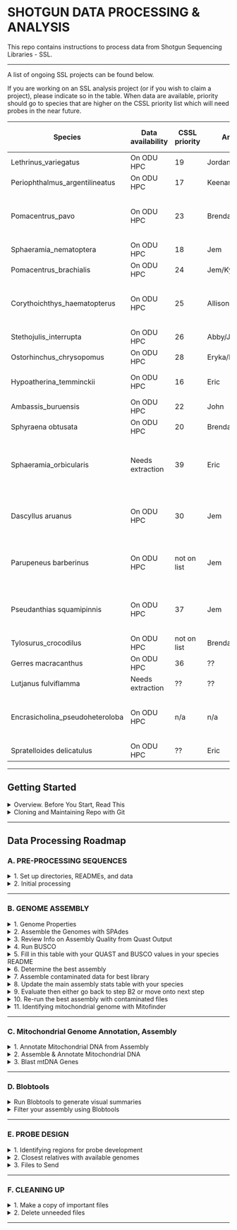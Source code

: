 # SHOTGUN DATA PROCESSING & ANALYSIS

This repo contains instructions to process data from Shotgun Sequencing Libraries - SSL. 

---

A list of ongoing SSL projects can be found below. 

If you are working on an SSL analysis project (or if you wish to claim a project), please indicate so in the table. When data are available, priority should go to species that are higher on the CSSL priority list which will need probes in the near future.

|Species | Data availability | CSSL priority | Analysis lead | Analysis status / notes |
| --- | --- | --- | --- | --- |
|Lethrinus_variegatus | On ODU HPC | 19 | Jordan/Chris/Brendan | probe dev complete |
|Periophthalmus_argentilineatus | On ODU HPC | 17 | Keenan/Chris/Brendan | probe dev complete |
|Pomacentrus_pavo | On ODU HPC | 23 | Brendan | Assembly complete, John assigned to probe dev |
|Sphaeramia_nematoptera | On ODU HPC | 18 | Jem | Probe dev't complete |
|Pomacentrus_brachialis | On ODU HPC | 24 | Jem/Kyra | Probe dev't complete |
|Corythoichthys_haematopterus | On ODU HPC | 25 | Allison/John | Probe dev't complete - also have a Genbank genome |
|Stethojulis_interrupta | On ODU HPC | 26 |Abby/John | Probe dev't complete  |
|Ostorhinchus_chrysopomus | On ODU HPC | 28 | Eryka/Eric | Probe dev't complete  |
|Hypoatherina_temminckii | On ODU HPC | 16 | Eric | Probe development complete |
|Ambassis_buruensis | On ODU HPC | 22 | John | Probe dev't complete |
|Sphyraena obtusata | On ODU HPC | 20 | Brendan| Probe dev't complete |
|Sphaeramia_orbicularis | Needs extraction | 39 | Eric | Probe development planned using published reference |
|Dascyllus aruanus | On ODU HPC | 30 | Jem | Genome Assembly - Assembling contam best lib|
|Parupeneus barberinus | On ODU HPC | not on list | Jem | Genome Assembly - Assembling contam best lib|
|Pseudanthias squamipinnis | On ODU HPC | 37 | Jem | Genome Assembly - Assembling contam best lib|
|Tylosurus_crocodilus | On ODU HPC | not on list | Brendan | Data on HPC |
|Gerres macracanthus | On ODU HPC | 36 | ?? | Data on HPC |
|Lutjanus fulviflamma | Needs extraction | ?? | ?? | For UP Mindanao |
|Encrasicholina_pseudoheteroloba | On ODU HPC | n/a | n/a | Sequencing data weird - dropping from priority list  |
|Spratelloides delicatulus | On ODU HPC | ?? | Eric | Originally a RAD species | 

---

## Getting Started

<details><summary>Overview. Before You Start, Read This</summary>
<p>

## Overview. Before You Start, Read This
The purpose of this repo ("the SSL repo") is to document the processing and analysis of all `Shotgun Sequencing Libraries - SSL data`.  All work is performed for the [Philippines PIRE Project - PPP](https://github.com/philippinespire), [NSF Award #1743711](https://www.nsf.gov/awardsearch/showAward?AWD_ID=1743711).
	
The two main objectives of `the SSL repo` is to generate a *de novo* genome assembly using `SPAdes`, and to use this assembly to design regions for probe development which themselves will be used to "capture" targeted regions from all populations. The SSL assembles can then be used as a reference in the [Capture Shotgun Sequencing Libraries- CSSL repo](https://github.com/philippinespire/pire_cssl_data_processing) or the [Low Coverage Whole Genome Sequencing - lcWGS repo](https://github.com/philippinespire/pire_lcwgs_data_processing). If you will be using only lcWGS data for your species, you can skip the probe design, section C, but do not skip the cleanning up, section, D.

SSL, CSSL and lcWGS pipelines use scripts from the [Pre-Processing PIRE Data](https://github.com/philippinespire/pire_fq_gz_processing) repo at the beginning of files processing. 

Each species will get it's own directory within this repo.  Try to avoid putting dirs inside dirs inside dirs. 

The Sgr dir will serve as the example to follow in terms of both directory structure and documentation of progress in `README.md`.

If this is your first time working on wahab/turing or want to check out some tips see the [Working on ODU's HPC repo](https://github.com/philippinespire/denovo_genome_assembly/tree/main/working_in_Turing-Wahab)

Contact Dr. Eric Garcia for questions or if you are having issues running scripts (e1garcia@odu.edu)

---

</p>
</details>


<details><summary>Cloning and Maintaining Repo with Git</summary>
<p>

	
## Use Git/GitHub to Track Progress and Clone the SSL repo

To process a species, begin by cloning this repo to your working dir. I recommend setting up a `shotgun_PIRE` sub-dir in your home dir if you have not done something similar already

Example: `/home/youruserID/shotgun_PIRE/`

Clone this repo
```
cd ~ 	# this will take you to your home dir
cd shotgun_PIRE
git clone https://github.com/philippinespire/pire_ssl_data_processing.git
```

The data will be processed and analyzed in the repo.  There is a `.gitignore` file that lists files and directories to be ignored by git.  It includes large files that git cannot handle (fq.gz, bam, etc) and other repos that might be downloaded into this repo. 
For example, the BUSCO outdir contains several large files that will cause problems for git so `busco_*/` occurs in  `.gitignore` so that it is not uploaded to github in this repo.

Because large data files will not be saved to github, they will reside in an individual's copy of the repo or somewhere on the HPC. You should provide paths (absolute/full paths are probably best) or info that make it clear where the files reside. Most of these large intermediate files should be deleted once it is confirmed that they worked. For example, we don't ultimately need the intermediate files produced by fastp, clumpify, fastq_screen. This can also be accomplished in the cleaning step at the end of this repo.

---

## Maintaining Git Repo

You must pull down the latest version of the repo every time you sit down to work and push the changes you made every time you walk away from the terminal.  The following order of operations when you sync the repo will minimize problems.

From your species directory, execute these commands manually or run the `runGit.sh` script (see bellow) 
```
git pull
git add --all
git commit -m "$1"
git push -u origin main
```

This code has been compiled into the script `runGIT.bash` thus you can just run this script BEFORE and AFTER you do anything in your species repo.
You will need to provide the message of your commit in the command line. Example:
```sh
bash ../runGIT.bash "initiated Sgr repo"
```
You will need to enter your git credentials multiple times each time you run this script

If you should be met with a conflict screen, you are in the `vim` editor.  You can look up instructions on how to interface with it. I typically do the following:

* press the "control key" together with "c"
* then type the following
  `:quit!`
 
If you had to delete files for whatever reason, 
these deletions occurred in your local directory but these files will remain in the git memory if they had already entered the system.

If you are in this situation, run these git commands manually, AFTER running the runGIT.bash as describe above.

`add -u` will stage your deleted files, then you can commit and push

Run this from the directory where you deleted files:
```sh
git add -u .
git commit -m "update deletions"
git push -u origin main
```

</p>
</details>

___

## Data Processing Roadmap

### A. PRE-PROCESSING SEQUENCES

<details><summary>1. Set up directories, READMEs, and data</summary>
<p>

**Directories**

Create your `species dir` and subdirs `logs` and `fq_raw` if they don't already exit

```sh
cd /home/e1garcia/shotgun_PIRE/pire_ssl_data_processing
mkdir <your_species> 
mkdir <your_species>/logs
mkdir <your_species>/fq_raw
```

*Note: Most species will have "fq_raw" instead of "fq_raw" as this was the origial way we were naming the initial raw directory. Since then, we changed into fq_raw to be consistent with the other repos of the PPP-Pipeline.*
	
**Species README**

Create a README for your species, place it inside your main species directory (/home/e1garcia/shotgun_PIRE/pire_ssl_data_processing/<your_species>/), and document **ALL work done** in it (starting with setting up your directories, above). 

You can use the:

* [species_README_example.md](https://github.com/philippinespire/pire_ssl_data_processing/blob/main/species_README_example.md) as a template and just change/fill in info for your species. This follows the current SSL setup.

If you'd like to use the `species_README_example.md`
```
cp /home/e1garcia/shotgun_PIRE/pire_ssl_data_processing/species_README_example.md /home/e1garcia/shotgun_PIRE/pire_ssl_data_processing/<your_species>/
cd /home/e1garcia/shotgun_PIRE/pire_ssl_data_processing/<your_species>/
rm species_README_example.md README.md
```

* or you can copy a README from another species that has already been processed and replace the information pertaining to your species. 

**Data**

Data files are sent first to TAMUCC. There are two ways to get these data into ODU. 
	
1. Copy or transfer data to ODU by scp or other protocol *(can take several hours)*

```sh
scp <source of files> <your_species>/fq_raw  # scp | cp | mv
```	
	
This was the original way we were using to transfer data from the beginning of the project till 2023, when we switched to downloading data with wget instead. So, if you are looking for data originated before 2023, these are likely already transferred to the species directory within SSL or in the RC (the deep freezer). Check if you already have directories for your species in the SSL and if this has the sub-directory `fq_raw` with your raw data in it. Alternatively, your data might had been transferred to RC. Check if there is any data for your species there.

```sh
cd /RC/group/rc_carpenterlab_ngs/shotgun_PIRE/pire_ssl_data_processing/
ls
```
*Note: The RC might only be available in the login node. So, if you already did `salloc` into a computing node and can't access the RC, type `exit` to go back to the login node and try again.*

2. Download data from TAMUCC Grid to ODU with `gridDownloader.sh`

After 2023, TAMUCC started placing data files in the "Grid" so they could be downloaded in parallel (making the transfer of data MUCH FASTER). So, if your data is recently new and it is not at ODU yet, it is probably ready for you at the Grid. 

Instructions on using `gridDownloader.sh` can be found at the [pire_fq_gz_processing](https://github.com/philippinespire/pire_fq_gz_processing) repo under "1. Download your data from the TAMUCC grid"

**Check your Data!!!**
	
Check your raw files: given that we use paired-end sequencing, you should have one pair of files (1 forward and 1 reverse) per library. This  means that you should have the same number of forward (1.fq.gz or f.fq.gz) and reverse sequence files (2.fq.gz or r.fq.gz).
If you don't have equal numbers for forward and reverse files, check with whoever provided the data to make sure there was no issues while transferring.

You will likely get 2 or 3 libraries (4 or 6 files total). Sgr example:
```sh
ls -l /home/e1garcia/shotgun_PIRE/pire_ssl_data_processing/spratelloides_gracilis/fq_raw

-rwxrwx--- 1 e1garcia carpenter         248 Jul 27 12:37 README
-rwxrwx--- 1 e1garcia carpenter 15652747635 Jul 22 17:19 SgC0072B_CKDL210013395-1a-5UDI294-AK7096_HF33GDSX2_L4_1.fq.gz
-rwxrwx--- 1 e1garcia carpenter 16902243089 Jul 22 17:27 SgC0072B_CKDL210013395-1a-5UDI294-AK7096_HF33GDSX2_L4_2.fq.gz
-rwxrwx--- 1 e1garcia carpenter 13765701672 Jul 22 17:32 SgC0072C_CKDL210013395-1a-AK9146-7UDI286_HF33GDSX2_L4_1.fq.gz
-rwxrwx--- 1 e1garcia carpenter 14786676970 Jul 22 17:39 SgC0072C_CKDL210013395-1a-AK9146-7UDI286_HF33GDSX2_L4_2.fq.gz
-rwxrwx--- 1 e1garcia carpenter 16465437932 Jul 22 17:46 SgC0072D_CKDL210013395-1a-AK5577-AK7533_HF33GDSX2_L4_1.fq.gz
-rwxrwx--- 1 e1garcia carpenter 17698149145 Jul 22 17:54 SgC0072D_CKDL210013395-1a-AK5577-AK7533_HF33GDSX2_L4_2.fq.gz
```

**Make a copy of your raw data in the RC**
	
Now that you have your data, make a copy of your raw files in the long-term carpenter RC dir **ONLY** if one doesn't exits already (if you copied your data from the RC, a long-term copy already exists)

*The RC drive might only be available from the login node (you won't find it after getting a working node, i.e. `salloc`). If you already `salloc` and can't find the RC, type `exit` and try again*
```sh
# go to the carpenter RC
cd /RC/group/rc_carpenterlab_ngs/shotgun_PIRE/pire_ssl_data_processing/

# check that your species does not have a directory already:
ls

# if no, make one for your species
mkdir <your_species>
mkdir <your_species>/fq_raw

#now copy your files in parallel
module load parallel
ls /home/e1garcia/shotgun_PIRE/pire_ssl_data_processing/<your_species>/fq_raw/* | parallel --no-notice -kj 8 cp {} . &
```
 
Putting the `&` at the end, sends the job to the background. Use `jobs` to see it
```
# check that your job is working with
jobs

# if you need to cancel (i.e. your ls was wrong). Use fg to go to the foreground
fg

# Now you should blinking indicating that the jobs is happenning. To cancel press together the control key and c 
# you can send the job to the background again with "bg"
#bg
```

**Create a README for your download**
	
Now create a `README` in the `fq_raw` dir with the full path to the original copies of the raw files and necessary decoding info to find out from which individual(s) these sequence files came from.

This information is usually provided by Sharon Magnuson in species [slack](https://app.slack.com/client/TMJJ06SH0/CMPKY5C81/thread/CQ9GAAYGY-1627263374.002300) channel

```sh
# Sgr Example:
cd spratelloides_gracilis/fq_raw
nano README.md
***
RC to e1garcia
scp <source of files> /home/e1garcia/shotgun_PIRE/pire_ssl_data_processing/spratelloides_gracilis/fq

All 3 library sets are from the same individual: Sgr-CMvi_007_Ex1
```

*I like to update my git repo regularly, especially before and after lengthy steps. This keeps a nice record of the commits and prevents loss of data/effor. Feel free to repeat this at any step*

```sh
bash ../../runGIT.bash "README of raw data"
```

***You are ready to start processing files***


</p>
</details>

<details><summary>2. Initial processing</summary>
<p>

Complete the pre-processing of your files following the [pire_fq_gz_processing](https://github.com/philippinespire/pire_fq_gz_processing) repo, then return here
* This includes running FASTQC, FASTP1, CLUMPIFY, FASTP2, FASTQ SCREEN, and file repair scripts from the pre-processing repo

After this step you should `salloc` into a computing node eveytime you will be working in your species.

</p>
</details>

---

### B. GENOME ASSEMBLY
	
<details><summary>1. Genome Properties</summary>
<p>

In this step, we look for genome size in related literature as a reference, but ultimately use Jellyfish and Genomescope to estimate genome size from our SSL data. We will use Jellyfish and GenomeScope results even if there is an available estimate as these 2 provide a more precise estimates than older methods and provide an estimate of heterozygosity.  Jellyfish estimates are also used for consistency across species assembled in the PIRE Project and to get around potential cases where published individuals or even PIRE species may have been morphologically misidentified.

##### 1a. Fetch the genome properties for your species from existing literature
* From the literature or other sources
	* [genomesize.com](https://www.genomesize.com/)
	* search the literature
* After searching, estimate properties with `jellyfish` and `genomescope`

##### 1b. **Execute [runJellyfish.sbatch](https://github.com/philippinespire/pire_ssl_data_processing/blob/main/scripts/runJellyfish.sbatch) using decontaminated, re-paired files**
```sh
#sbatch runJellyfish.sbatch <Species 3-letter ID> <indir>
sbatch /home/e1garcia/shotgun_PIRE/pire_ssl_data_processing/scripts/runJellyfish.sbatch "Sgr" "fq_fp1_clmp_fp2_fqscrn_rprd"
```

Jellyfish will create a histogram file (.hito) with kmer frequencies. 

##### 1c. ** Download this file into your local computer and upload it in [GenomeScope v1.0](http://qb.cshl.edu/genomescope/) and [Genomescope v2.0](http://qb.cshl.edu/genomescope/genomescope2.0/)**
* Add a proper description to both of your runs. Example "Sgr_fq_fp1_clmp_fp2_fqscrn_rprd_jfsh"
* For version 1, Adjust the read length to that of in the Fastp2 trimming, 140 (unless you had to modify this in Fastp2)
* Leave all other parameters with default settings for both versions. 
* Submit (takes only few minutes)

**Ispect the GenomeScope plots**
Most of the time v1-2 perform very similar. However, sometimes the two reports give contrasting values such as very different genome sizes or unrealistic estimates of heterozygosity. For example:
* In Sob, the [Sob_GenScp_v1](http://qb.cshl.edu/genomescope/analysis.php?code=zQRfOkSqbDYAGYJrs7Ee) report estimates a genome of 532 Mbp and 0.965 for H. On the other hand,  [Sob_GenScp_v2](http://qb.cshl.edu/genomescope/genomescope2.0/analysis.php?code=5vZKBtdSgiAyFvzIusxT) reports a genome size of 259 Mbp (which is small for a fish) and it actually fails to estimate heterozygosity. Thus, version 1 was used for Sob. 
* In Hte, the [Hte_GenScp_v1](http://qb.cshl.edu/genomescope/analysis.php?code=tHzBW2RjBK00gQMUSfl4) appears to have no red flags with a genome size of 846 Mbp and 0.49 for H but inspecting the first graph, you can see that the "unique sequence" line behaves differently from the others. In contrast, [Hte_GenScp_v2](http://qb.cshl.edu/genomescope/genomescope2.0/analysis.php?code=8eVzhAQ8zSenObScLMGC) restores a tight relationship between lines with no red flags in estimates either (H=2.1, GenSize= 457 Mbp)

Read Brendan's tips for interpreting the plots [here](https://github.com/philippinespire/denovo_genome_assembly/blob/main/jellyfish/JellyfishGenomescope_procedure.md) (number 2 in that page) and then assess your own plots.

 
##### 1d. **Complete the following table in your Species README. You can copy and paste this table straight into your README (no need to enclose it with quotes, i.e. a code block) and just substitute values.**
```sh
Genome stats for <your_species> from Jellyfish/GenomeScope v1.0 and v2.0, k=21 for both versions

version    |stat    |min    |max
------  |------ |------ |------
1  |Heterozygosity  |1.32565%       |1.34149%
2  |Heterozygosity  |1.32975%       |1.35795%
1  |Genome Haploid Length   |693,553,516 bp |695,211,827 bp
2  |Genome Haploid Length   |851,426,393 bp |853,706,410 bp
1  |Model Fit       |97.6162%       |98.7154%
2  |Model Fit       |65.11692%       |96.0314%
```
Provide a link to both reports in your README. See other species READMEs for examples.

##### 1e. **Inspect your table and reports for red flags and choose a genome scope version.**
* In your table, check the heterozygosity (values around 1% are common) and check for good model fit (>90%) in the max values (sometimes the min value might have a low fit but th$
* In your reports, check for a tight relationship between the "observed", "full model" and "unique sequences" lines in the first graph.

If values in your table are relative similar for v1 and v2 and you found no red flags in reports, then use v2 estimates.

**Please use the "Genome Haploid Length" max value rounded up or down to the nearest million.** In the above example, this number is 853706410 for v2. Thus, 854000000 will be used in following steps

**Note in your README the following:**
1. The source (genomesize.com, Jellyfish adn GenomeScope version, or some publication, etc) and
2. Genome size (if you used Jellyfish, note the GenomeScope version and round up or down the genome size estimate to the nearest million bp. You will use this info later

</p>
</details>

<details><summary>2. Assemble the Genomes with SPAdes</summary>
<p>

Congrats! You are now ready to assemble the genome of your species!

After de novo assembler comparisons, we decided to move forward using SPADES (isolate and covcutoff flags off). 
For the most part, we obtained better assemblies using single libraries (a library consists of one forward *r1.fq.gz and reverse file *r2.fq.gz) but in few instances using all the libraries was better.
In addition, we also noted that assembling contaminated data (i.e. files in the `fq_fp1_clmp_fp2` dir)  produced better results for mtDNA (mt = mitochondrial) and decontaminated (i.e. files in the `fq_fp1_clmp_fp2_fqscrn_repaired` dir) was better for nDNA (n=nuclear). 

Thus, use the decontaminated files to run one assembly for each of your libraries independently and then one combining all. Then, you will assess which of these worked the best (with BUSCO and QUAST) and run one more assembly for the best assembly but wit the contaminated files. 

2a. **You need to be in `turing.hpc.odu.edu` for this step.** SPAdes requires high memory nodes (only avail in Turing)

```bash
#from wahab.hpc.odu.edu
exit
ssh username@turing.hpc.odu.edu
```

2b. **Get the genome size of your species, or Jellyfish estimate, in bp from the previous step**
 

We produced 3 libraries (from the same individual) for the last 5 spp with ssl data resulting in 3 sets of files. Sgr example:
```bash
ls /home/e1garcia/shotgun_PIRE/pire_ssl_data_processing/spratelloides_gracilis/fq

SgC0072B_CKDL210013395-1a-5UDI294-AK7096_HF33GDSX2_L4_1.fq.gz
SgC0072B_CKDL210013395-1a-5UDI294-AK7096_HF33GDSX2_L4_2.fq.gz
SgC0072C_CKDL210013395-1a-AK9146-7UDI286_HF33GDSX2_L4_1.fq.gz
SgC0072C_CKDL210013395-1a-AK9146-7UDI286_HF33GDSX2_L4_2.fq.gz
SgC0072D_CKDL210013395-1a-AK5577-AK7533_HF33GDSX2_L4_1.fq.gz
SgC0072D_CKDL210013395-1a-AK5577-AK7533_HF33GDSX2_L4_2.fq.gz
```
Yet, every now and then one library can fail and you might end up with only 2 sets of files. 
Thus, the following SPAdes script is optimized to run the first 3 libraries independently and 2 or 3 libraries together for your "all" assembly.
. 
Note: If your species has 4 or more libraries, you will need to modify the script to run the 4th,5th,.. library and so on (you'll only need to add the necessary libraries to the SPAdes command)
No changes necessary for running the first, second, third, or all the libraries together (if you have 2 or 3 libraries only).  

**Use the decontaminated files to run one assembly for each of your libraries independently and then one combining all**

**Execute [runSPADEShimem_R1R2_noisolate.sbatch](https://github.com/philippinespire/pire_ssl_data_processing/blob/main/scripts/runSPADEShimem_R1R2_noisolate.sbatch). Example using the 1st library***

```bash
#runSPADEShimem_R1R2_noisolate.sbatch <your user ID> <3-letter species ID> <library: all_2libs | all_3libs | 1 | 2 | 3> <contam | decontam> <genome size in bp> <species dir> <fq data dir>
# do not use trailing / in paths. Example running contaminated data:
sbatch /home/e1garcia/shotgun_PIRE/pire_ssl_data_processing/scripts/runSPADEShimem_R1R2_noisolate.sbatch "e1garcia" "Sgr" "1" "decontam" "854000000" "/home/e1garcia/shotgun_PIRE/pire_ssl_data_processing/spratelloides_gracilis" "fq_fp1_clmp_fp2_fqscrn_rprd"
```

Run 2 more assemblies with the contaminated data for the second and  third library by replacing the "1", with "2" and  "3". 
Then, check the number of libraries you have and run a job combining all libraries together by choosing the appropriate "all_2libs" or "all_3libs" from the library options.

---

#### SPAdes **continue** option

Did your assembly failed after it was running correctly? Sometimes the assembly process will quit after sometime of running most likely due to lack of memory. One of the most useful options of SPAdes is the `continue` flag which basically recognizes where your assembly left off and restarts the process in the same spot again saving you hours or days of work. This will only help you if SPAdes was already running successfully. So if your assembly failed withing minutes, there is probably a problem with the run and `continue` will just fail too. Check the out files first. If it failed after several hours or days, continue might be your best friend here. 

I have already built in the continue option within the [runSPADEShimem_R1R2_noisolate.sbatch](https://github.com/philippinespire/pire_ssl_data_processing/blob/main/scripts/runSPADEShimem_R1R2_noisolate.sbatch) script. To run, first move inside the directory of the assembly that failed and then execute the same command but changing the specified library for "continue".

In the above example, I would have changed the "1" for "continue":
```
cd SPAdes_assembly_that_failed

#Execute
sbatch /home/e1garcia/shotgun_PIRE/pire_ssl_data_processing/scripts/runSPADEShimem_R1R2_noisolate.sbatch "e1garcia" "Sgr" "continue" "decontam" "854000000" "/home/e1garcia/shotgun_PIRE/pire_ssl_data_processing/spratelloides_gracilis" "fq_fp1_clmp_fp2_fqscrn_rprd"
```

Check that `continue` is working by watching that your jobs is running and checking that SPAdes is writing more output into your out file.

---

</p>
</details>

<details><summary>3. Review Info on Assembly Quality from Quast Output</summary>
<p>

`QUAST` was automatically ran by the SPAdes script. Look for the `quast_results` dir and for each of your assemblies note the: 
1. Number of contigs in assembly (this is the last contig column in quast report with the name "# contigs")
2. the size of the largest contig
3. total length of assembly
4. N50
5. L50 

*Tip: you can align the columns of any .tsv for easy viewing with the command `column` in bash. Example:
```sh
bash
cat quast-reports/quast-report_scaffolds_Sgr_spades_contam_R1R2_21-99_isolate-off.tsv | column -ts $'\t' | less -S
```

Enter your stats in the table below

</p>
</details>

<details><summary>4. Run BUSCO</summary>
<p>

Those are basic assembly statistics but we still need to run BUSCO to know how many expected (i.e. highly conserved) genes were recovered by the assembly. 

**Execute [runBUCSO.sh](https://github.com/philippinespire/pire_ssl_data_processing/blob/main/scripts/runBUSCO.sh) on the `contigs` and `scaffolds` files for each assembly**

```bash
#runBUSCO.sh <species dir> <SPAdes dir> <contigs | scaffolds>
# do not use trailing / in paths. Example using contigs:
sbatch /home/e1garcia/shotgun_PIRE/pire_ssl_data_processing/scripts/runBUSCO.sh "/home/e1garcia/shotgun_PIRE/pire_ssl_data_processing/spratelloides_gracilis" "SPAdes_decontam_R1R2_noIsolate" "contigs"
```

Repeat the command using scaffolds.

`runBUSCO.sh` will generate a new dir per run. Look for the `short_summary.txt` file and note the percentage of `Complete and single-copy BUSCOs (S)` genes

</p>
</details>

<details><summary>5. Fill in this table with your QUAST and BUSCO values in your species README</summary>
<p>

Few notes:

* Library name can be obtained from file names
* covcutoff is "off" as a default in this pipeline. This is "on" only if you ran an extra assembly with ""contam_covAUTO" trying to improve busco values
* No. of contigs is the last contig column in quast report with the name "# contigs"
* % Genome size completeness = "Total length"/genome size(or rounded genome max value) *100
* **For QUAST, only report the row for the actual assembly (i.e. report "scaffolds" not "scaffolds_broken"**
* **For BUSCO, only report the "Complete and single-copy BUSCOs (S)"

```sh
Species    |Library    |DataType    |SCAFIG    |covcutoff    |genome scope v.    |contigs >50,000bp    |Largest contig    |Total length    |% Genome size completeness    |N50    |L50    |Ns per 100 kbp    |BUSCO single copy
------  |------  |------ |------ |------ |------  |------ |------ |------ |------ |------  |------ |------ |------ 
Sgr  |allLibs  |contam       |contigs       |off       |1       |2253577  |309779       |489995603       |70.5%       |5515       |28571       |0       |29.9%
Sgr  |allLibs  |contam       |scaffolds       |off       |1       |2237565  |309779       |517068774       |74.5%       |5806       |28041       |147.59       |29.9%
Sgr  |SgC0072B  |contam       |contgs       |off       |2       |82681  |68606       |441333876       |51.7%       |5405       |26613       |0   |29.2%
Sgr  |SgC0072B  |contam       |scaffolds       |off       |2       |84110  |68606       |460942092       |54%       |5587       |26490       |147.59   |31.3%
Sgr  |SgC0072C  |contam       |contgs       |off       |2       |85876  |105644       |531350946       |62.2%       |6617       |24450       |0   |37.9%
Sgr  |SgC0072C  |contam       |scaffolds       |off       |2       |85997  |105644       |536156621       |62.8%       |6686      |24304       |14.73   |38.4%
Sgr  |SgC0072D  |contam       |contgs       |off       |2       |83191  |68563       |441118097       |51.7%       |5352      |26844       |0   |29.7%
Sgr  |SgC0072D  |contam       |scaffolds       |off       |2       |84615  |120121       |462780087       |54.2%       |5570      |26612       |167.75   |31.5%
Sgr  |SgC0072C  |decontam       |contgs       |off       |2       |69371  |103720       |395865756       |46.6%       |5946     |21196       |0   |32.2%
Sgr  |SgC0072C  |decontam       |scaffolds       |off     |2       |69932  |103720       |406306057       |47.6%       |6080      |21004       |42.77   |33.2%
```

</p>
</details>

<details><summary>6. Determine the best assembly</summary>
<p>

We assess quality across multiple metrics since we don't use a golden rule/metric for determining the best assembly. 
Often, it is clear that single library is relatively better than the others as it would have better results across metrics. Yet, sometimes this is not so clear as different assemblies might be better in different metrics. Use the following table to help you decide:

Importance    |Metric    |Direction    |Description
------  |------  |------ |------ 
1st  |BUSCO  | Bigger is better  | % of expected genes observed in your assembly
2nd  |N50  |Bigger is better  | Length of the smaller contig from the set of contigs needed to reach half of your assembly
3rd  |Genome size completeness  |Bigger is better  |Length of assembly divided by estimated genome length
4th  |L50  | Smaller is better  | Number of contigs needed to reach half of your assembly
5th  |Largest contig  |Bigger is better  | Length of largest contig
 
If you are still undecided on which is the best assembly, post the best candidates on the species slack channel and ask for opinions

</p>
</details>

<details><summary>7. Assemble contaminated data for best library</summary>
<p>

```bash
#runSPADEShimem_R1R2_noisolate.sbatch <your user ID> <3-letter species ID> <library: all_2libs | all_3libs | 1 | 2 | 3> <contam | decontam> <genome size in bp> <species dir>
# do not use trailing / in paths. Example running contaminated data:
sbatch /home/e1garcia/shotgun_PIRE/pire_ssl_data_processing/scripts/runSPADEShimem_R1R2_noisolate.sbatch "e1garcia" "Sgr" "1" "contam" "854000000" "/home/e1garcia/shotgun_PIRE/pire_ssl_data_processing/spratelloides_gracilis"
```

</p>
</details>

<details><summary>8. Update the main assembly stats table with your species</summary>
<p>

Add a new record for your species/assembly to the [best_ssl_assembly_per_sp.tsv](https://github.com/philippinespire/pire_ssl_data_processing/blob/main/best_ssl_assembly_per_sp.tsv) file

Please note that you cannot paste a tab in nano as it interprets tabs as spaces. This means that you will have to manually enter each column one by one, or copy and paste multiple columns but then change the spaces by a single column to restore the tsv format.

Once done, push your changes to GitHub and confirm the that tsv format is correct by opening the [best_ssl_assembly_per_sp.tsv](https://github.com/philippinespire/pire_ssl_data_processing/blob/main/best_ssl_assembly_per_sp.tsv) that your browser is displaying code but a nice looking table (aligned columns, etc). 

```sh
# add your info in a new row
nano ../best_ssl_assembly_per_sp.tsv
```

Next, you need to determine the best assembly to use the decontaminated data. Go on and complete step 9 (below) and come back here after.

</p>
</details>

<details><summary>9. Evaluate then either go back to step B2 or  move onto next step</summary>
<p>

Assuming you have completed step 8, you now know what library(ies) produced the best assembly. Compare your BUSCO values with that other species (for example, you can check the ["best assembly table"](https://github.com/philippinespire/pire_ssl_data_processing/blob/main/best_ssl_assembly_per_sp.tsv).
If BUSCO values are too low, it might be worth trying the `covcutoff auto` (by changing the datatype variable from "decontam" to "decontam_covAUTO")

Example:
```bash
sbatch /home/e1garcia/shotgun_PIRE/pire_ssl_data_processing/scripts/runSPADEShimem_R1R2_noisolate.sbatch "e1garcia" "Sgr" "1" "decontam_covAUTO" "854000000" "/home/e1garcia/shotgun_PIRE/pire_ssl_data_processing/spratelloides_gracilis"
```

</p>
</details>

<details><summary>10. Re-run the best assembly with contaminated files</summary>
<p>

Assemblies made with contaminated files have shown better results when searching for mitochondrial DNA (Step 11)

Run one more assembly using the decontaminated data from the same library(or all together) that produced the best assembly (with or without the covcutoff flag). Sgr example:
```bash
sbatch /home/e1garcia/shotgun_PIRE/pire_ssl_data_processing/scripts/runSPADEShimem_R1R2_noisolate.sbatch "e1garcia" "Sgr" "3" "decontam" "854000000" "/home/e1garcia/shotgun_PIRE/pire_ssl_data_processing/spratelloides_gracilis"
```

</p>
</details>

<details><summary>11. Identifying mitochondrial genome with Mitofinder</summary>
<p>

One of the contigs in your assembled genome will probably be the mitochondrial genome (sequenced at high depth). Identifying this contig can be useful for confirming species identity.

You can run Mitofinder on the best contam assembly to find and annotate the mitochondrial genome. Use the following script, substituting particulars for your species in the arguments:

sbatch /home/e1garcia/shotgun_PIRE/pire_ssl_data_processing/scripts/run_mitofinder_ssl.sbatch [assembly dir] [species code] [SPAdes directory] [family]

Note that if you are assembling a genome for a species from a family that we have not run through SSL yet, you may have to add a mitochondrion from that family to the reference panel. An example for Parupeneus (Mullidae):

* Go to [NCBI](https://www.ncbi.nlm.nih.gov/genbank/) and search for full mitochondrial genome sequences from your species' family. For "Mullidae mitochondrion" there are multiple hits, you can just click on the first (Parupeneus indicus - close enough!) to go to the sequence record.
* Download to your local computer - in the upper right part of the screen click on "Send to", then click "Complete Record", for Choose Destination click "File", and then make sure the format "Genbank" is chosen, then click on "Create file".
* This will download to your computer as a file called "sequence.gb" - rename with the correct family ("Mullidae.gb").
* 

Check the outputs - the complete mitochondrial genome should have 15 genes and very high depth of coverage (you may have some pseudo-mitochondrial genes or genomes with fewer genes). For species identification, find the COX1 sequence and run a [BLAST](https://blast.ncbi.nlm.nih.gov/Blast.cgi?PROGRAM=blastn&PAGE_TYPE=BlastSearch&LINK_LOC=blasthome) search. If there are no close matches it may be helpful to try [BOLD}(https://www.boldsystems.org/) or private sequence repositories.


</p>
</details>

---
	
### C. Mitochondrial Genome Annotation, Assembly

<details><summary>1. Annotate Mitochondrial DNA from Assembly </summary>
<p>

You can use `run_mitofinder_ssl.sbatch` to annotate the mitochondrial contigs in the assembly you created above

```bash
bash # only run this line if you aren't alread in bash

SCRIPT=/home/e1garcia/shotgun_PIRE/pire_ssl_data_processing/scripts/run_mitofinder_ssl.sbatch
SSL_DIR=/home/e1garcia/shotgun_PIRE/pire_ssl_data_processing/<NameOfSpeciesDir>
ASSEMBLY=${SSL_DIR}/<NameOfAssemblyDir>/scaffolds.fasta
mtGENOMES=/home/e1garcia/shotgun_PIRE/pire_ssl_data_processing/scripts/mitofinder_refpanel/<MtGenomeFile>.gb 
seqID=<Species>_<NameOfAssemblyDir>_<mtGenomeFile>
outDIR=${SSL_DIR}/mitofinder_annotate

sbatch $SCRIPT $ASSEMBLY $mtGENOMES $seqID $outDIR
```

---

<p>
</details>

<details><summary>2. Assemble & Annotate Mitochondrial DNA </summary>
<p>

If the assembly is not yielding the mitochondrial DNA, you can use mitofinder de novo assemble it using `runMitofinder.bash`.

```bash
bash # only run this line if you aren't alread in bash

SCRIPT=/home/e1garcia/shotgun_PIRE/pire_ssl_data_processing/scripts/runMitoFinder.bash
inFqGzPatternFile=/home/e1garcia/shotgun_PIRE/pire_ssl_data_processing/<NameOfSpeciesDir>/inputFqGzPatterns.txt
fqGzDIR=/home/e1garcia/shotgun_PIRE/pire_ssl_data_processing/<NameOfSpeciesDir>/fq_fp1_clmp_fp2_fqscrn_rprd
outDIR=/home/e1garcia/shotgun_PIRE/pire_ssl_data_processing/<NameOfSpeciesDir>/mitofinder
refMtGenomeFile=/home/e1garcia/shotgun_PIRE/pire_ssl_data_processing/scripts/mitofinder_refpanel/<NameOfMtGenome>.gb
simultaneousJOBS=10
threadsPerJOB=40
ramPerJOB=320
QUEUE=main  #or himem

bash  $SCRIPT $inFqGzPatternFile $fqGzDIR $outDIR $refMtGenomeFile $simultaneousJOBS $threadsPerJOB $ramPerJOB $QUEUE
```

---

<p>
</details>

<details><summary>3. Blast mtDNA Genes </summary>
<p>

You should identify the taxon associated with you annotated mtDNA contigs. 

First, make a fasta:

```bash
bash # only run this line if you aren't alread in bash

outDIR=/home/e1garcia/shotgun_PIRE/pire_ssl_data_processing/<NameOfSpeciesDir>/mitofinder
cd $outDIR

grep -A1 "@" */*Final_Results/*contig_*genes_NT.fasta | \
	sed -e "s/\-\-//" -e "s/^.*>/>/" \
	-e "s/^N*o*WGA.*contig/contig/" \
	-e "s/_genes_NT.fasta\-/\n/" \
	-e "s/\ncontig/contig/" | \
	awk '{if(substr($0,1,1)==">") {getline x; if(x!="") print $0 "_" x} else if($0!="") {print $0}}' | \
	sed -e "s/contig$/contig_0/" > \
	successful_genes_NT.fasta

```

Next, we can break the sequences in the fasta into smaller segments that will return the best taxonomic matches

There are many more short than long sequences in GenBank, and a long query sequence will return matches to much less common long GenBank sequences.

```bash
SCRIPT=/home/e1garcia/shotgun_PIRE/pire_ssl_data_processing/scripts/segmentFASTA.bash
inFILE=successful_genes_NT.fasta
bash $SCRIPT $inFILE > successful_genes_NT-segmented.fasta
```

Now we can blast the segmented fasta file

```bash
bash # only run this line if you aren't alread in bash

SCRIPT=/home/e1garcia/shotgun_PIRE/pire_ssl_data_processing/scripts/runBLAST.sbatch
blastdbPATH=/home/e1garcia/shotgun_PIRE/denovo_genome_assembly/Blobtools/nt
blastnPATH=/home/e1garcia/shotgun_PIRE/denovo_genome_assembly/Blobtools/ncbi-blast-2.11.0+/bin/blastn
taskNAME=megablast # https://www.ncbi.nlm.nih.gov/books/NBK569839/#usrman_BLAST_feat.Tasks
queryFASTA=successful_genes_NT-segmented.fasta
outFILE=successful_genes_NT-segmented.blastn
outCOLS='6 qseqid pident qcovs sskingdoms sscinames staxids saccver length mismatch gapopen qstart qend sstart send evalue bitscore'

sbatch $SCRIPT $blastdbPATH $blastnPATH $taskNAME $queryFASTA $outFILE "$outCOLS"
```

this does the same as above, but uses gnu parallel to run 5 blasts with 8 threads each

```bash
bash # only run this line if you aren't alread in bash

SCRIPT=/home/e1garcia/shotgun_PIRE/pire_ssl_data_processing/scripts/runBlastPARALLEL.sbatch
blastdbPATH=/home/e1garcia/shotgun_PIRE/denovo_genome_assembly/Blobtools/nt
blastnPATH=/home/e1garcia/shotgun_PIRE/denovo_genome_assembly/Blobtools/ncbi-blast-2.11.0+/bin/blastn
taskNAME=megablast # https://www.ncbi.nlm.nih.gov/books/NBK569839/#usrman_BLAST_feat.Tasks
queryFASTA=successful_genes_NT-segmented.fasta
outFILE=successful_genes_NT-segmented.blastn
outCOLS='6 qseqid pident qcovs sskingdoms sscinames staxids saccver length mismatch gapopen qstart qend sstart send evalue bitscore'

sbatch $SCRIPT $blastdbPATH $blastnPATH $taskNAME $queryFASTA $outFILE "$outCOLS"
```

Once blast is done, we can filter the blastn file for the best hit on each segment of each gene on each contig

```bash
SCRIPT=/home/e1garcia/shotgun_PIRE/pire_ssl_data_processing/scripts/getBestHits.bash
inFILE=successful_genes_NT-segmented.blastn
outFILE=successful_genes_NT-segmented_best.blastn

bash $SCRIPT $inFILE > $outFILE

# review the results
less -S $outFILE
```

And we can hone in on the high confidence taxonmy calls while removing duplicate taxa for a given library and contig

```bash
awk -F'\t' -v OFS='\t' '$5 > 95 && !seen[$1, $3, $8]++ {print $1, $3, $7, $8, $5}' $outFILE > successful_genes_NT-segmented_best_summary.tsv

less -S successful_genes_NT-segmented_best_summary.tsv
```

Now lets harvest basic information on the contigs so we can evaluate prevalence and quality.

First we will make a tidy file with all contigs returned by mitofinder with mtDNA genes

```bash
SCRIPT=/home/e1garcia/shotgun_PIRE/pire_ssl_data_processing/scripts/tidyContigINFO.bash
inPATH="*/*Final_Results/*infos"

bash $SCRIPT "$inPATH" > successful_genes_contig_info.tsv
```

---

<p>
</details>

___

### D. Blobtools

<details><summary> Run Blobtools to generate visual summaries </summary>
<p>

Before using your SSL genome for analyzing lcWGS data, it is probably a good idea to examine the genome for evidence of scaffolds with abnormally high or low GC content or depth of coverage. If there are a lot of these in your genome, you may want to filter them out as they might represent contamination. Blobtools can do this! 

See the [Blobtools repo](https://github.com/philippinespire/pire_assembler_comparison/tree/main/Blobtools) in the assembler comparison directory for a primer on how to run Blobtools on your best assembly.

Since BUSCO has already been run, you will only have to to run BLAST to get taxonomic hits for each scaffold and BWA (mapping the reads used to make your assembly to the final assembly) to get coverage for each scaffold.

After running BWA and BLAST you can generate a blobplot for the unfiltered assembly. An example from Goy is below.

```
salloc --ntasks=1 --job-name=blob
enable_lmod
module load container_env/0.1
module load busco/5.0.0
module load container_env blobtoolkit
bash
export SINGULARITY_BIND=/home/e1garcia
crun blobtools create \
    --fasta /home/e1garcia/shotgun_PIRE/pire_ssl_data_processing/gerres_oyena/SPAdes_GyC0881E_contam_R1R2_noIsolate/scaffolds.fasta \
    /home/e1garcia/shotgun_PIRE/pire_ssl_data_processing/gerres_oyena/blobtools/Goy_ssl_blobplot
crun blobtools add \
    --hits /home/e1garcia/shotgun_PIRE/pire_ssl_data_processing/gerres_oyena/blobtools/blastn.out  \
    --taxdump /home/e1garcia/shotgun_PIRE/denovo_genome_assembly/Blobtools/taxdump \
    --taxrule bestsumorder \
    /home/e1garcia/shotgun_PIRE/pire_ssl_data_processing/gerres_oyena/blobtools/Goy_ssl_blobplot
crun blobtools add \
    --busco /home/e1garcia/shotgun_PIRE/pire_ssl_data_processing/gerres_oyena/busco_scaffolds_results-SPAdes_GyC0881E_contam_R1R2_noIsolate/run_actinopterygii_odb10/full_table.tsv \
    /home/e1garcia/shotgun_PIRE/pire_ssl_data_processing/gerres_oyena/blobtools/Goy_ssl_blobplot
crun blobtools add \
    --cov /home/e1garcia/shotgun_PIRE/pire_ssl_data_processing/gerres_oyena/blobtools/Goy.sort.filt.bam \
    /home/e1garcia/shotgun_PIRE/pire_ssl_data_processing/gerres_oyena/blobtools/Goy_ssl_blobplot
```

<p>
</details>

<details><summary> Filter your assembly using Blobtools </summary>
<p>

After you have made a basic blobplot, you can calculate or estimate the average depth of coverage. Usually this will be depth of coverage for the largest scaffolds. This can be used to set thresholds for filtering your assembly by depth. Generally, we want to keep scaffolds that have >1/3 the average depth and <2x the average depth.

Check the -tail of the bestsumorder_phylum.json file to find which non-Chordate contaminants are present. Add those as a comma-separated list to the --param bestsumorder_phylum--Keys= command. No GC filter, just keep Chordata + no-hit, name by hits kept.

Here is an example for Goy:

```
crun blobtools filter \
    --param Goy.sort.filt_cov--Min=25 \
    --param Goy.sort.filt_cov--Max=140 \
    --param bestsumorder_phylum--Keys=Arthropoda,Cnidaria,Platyhelminthes,Pseudomonadota,Bryozoa,Bacteroidota,Annelida,Bacteria-undef,Mollusca,Actinomycetota,Oomycota,Verrucomicrobiota,Nematoda,Apicomplexa,Discosea,Ascomycota,Streptophyta,Rotifera,Duplornaviricota,Bacillota,Myxococcota,Chloroflexota,Microsporidia,Acidobacteriota,Basidiomycota \
    --output /home/e1garcia/shotgun_PIRE/pire_ssl_data_processing/gerres_oyena/blobtools/Goy_filtercov_keepChordatanohit_blobplot \
    --fasta /home/e1garcia/shotgun_PIRE/pire_ssl_data_processing/gerres_oyena/blobtools/Goy_scaffolds_GyC0881E_contam_R1R2_noIsolate.fasta \
    /home/e1garcia/shotgun_PIRE/pire_ssl_data_processing/gerres_oyena/blobtools/Goy_ssl_blobplot

# Default name is "[input prefix].filtered.fasta"... change to more descriptive name

mv Goy_scaffolds_GyC0881E_contam_R1R2_noIsolate.filtered.fasta Goy_scaffolds_filtcov_keepChordatanohit.fasta
```

After removing non-chordate contaminants, check bestsumorder_class.json from this filtering to find any non-Actinopteri contaminants. Add in a separate class filter command. No GC filter, just keep Actinopteri + no-hit, name by hits kept.

```
crun blobtools filter \
    --param Goy.sort.filt_cov--Min=25 \
    --param Goy.sort.filt_cov--Max=140 \
    --param bestsumorder_phylum--Keys=Arthropoda,Cnidaria,Platyhelminthes,Pseudomonadota,Bryozoa,Bacteroidota,Annelida,Bacteria-undef,Mollusca,Actinomycetota,Oomycota,Verrucomicrobiota,Nematoda,Apicomplexa,Discosea,Ascomycota,Streptophyta,Rotifera,Duplornaviricota,Bacillota,Myxococcota,Chloroflexota,Microsporidia,Acidobacteriota,Basidiomycota \
    --param bestsumorder_class--Keys=Chordata-undef,Amphibia,Cladistia,Mammalia,Insecta \
    --output /home/e1garcia/shotgun_PIRE/pire_ssl_data_processing/gerres_oyena/blobtools/Goy_filtercov_keepActinopterinohit_blobplot \
    --fasta /home/e1garcia/shotgun_PIRE/pire_ssl_data_processing/gerres_oyena/blobtools/Goy_scaffolds_GyC0881E_contam_R1R2_noIsolate.fasta \
    /home/e1garcia/shotgun_PIRE/pire_ssl_data_processing/gerres_oyena/blobtools/Goy_ssl_blobplot

# Default name is "[input prefix].filtered.fasta"... change to more descriptive name

mv Goy_scaffolds_GyC0881E_contam_R1R2_noIsolate.filtered.fasta Goy_scaffolds_filtcov_keepActinopterinohit.fasta
```

<p>
</details>


---

### E. PROBE DESIGN

<details><summary>1. Identifying regions for probe development</summary>
<p>

**Summary:**

In this section you will identify contigs and regions within contigs to be used as candidate regions to develop the probes from.

Among other output, you will create the following 4 files:
1. *.fasta.masked: The masked fasta file 
2. *.fasta.out.gff: The gff file created from repeat masking (identifies regions of genome that were masked)
3. *_augustus.gff: The gff file created from gene prediction (identifies putative coding regions)
4. *_per10000_all.bed: The bed file with target regions (1 set of 2 probes per target region).

This instructions have been modified from Rene's [de novo assembly probe repo](https://github.com/philippinespire/denovo_genome_assembly/tree/main/WGprobe_creation) 
to best fit this repo

**1. Identifying regions for probe development**

From your species directory, make a new dir for the probe design
```sh
mkdir probe_design
```

Copy necessary scripts and the best assembly (i.e. scaffolds.fasta from contaminated data of best assembly) into the probe_design dir (you had already selected the best assembly previously to run the decontaminated data) 

Example:
```sh
cp ../scripts/WGprobe_annotation.sb probe_design
cp ../scripts/WGprobe_bedcreation.sb probe_design
cp SPAdes_SgC0072C_contam_R1R2_noIsolate/scaffolds.fasta probe_design
```

Rename the assembly to reflect the species and parameters used. Format to follows:

(3-letter species code)"_""scaffolds""_"(usedLibrary)"_"(cotam|decontam)"_""R1R2_noIsolate""_"(other treatments, if any).fasta

Example: Sgr_scaffolds_SgC0072C_contam_R1R2_noIsolate.fasta


NOTE: Make sure to use the .fasta extension as the script will be looking for this!

To get this info, I usually copy and paste the parameter info from the busco directory:
```sh
# list the busco dirs
ls -d busco_*
# identify the busco dir of the best assembly, copy the treatments (starting with the library)
# Example,the busco dir for the best assembly for Sgr is `busco_scaffolds_results-SPAdes_SgC0072C_contam_R1R2_noIsolate`
# I then provide the species 3-letter code, scaffolds, and copy and paste the parameters from the busco dir after "SPAdes_" 
cd probe_design
mv scaffolds.fasta Sgr_scaffolds_SgC0072C_contam_R1R2_noIsolate.fasta
```

Execute the first script. Example for Sgr:
```sh
#WGprobe_annotation.sb <assembly name> 
sbatch WGprobe_annotation.sb "Sgr_scaffolds_SgC0072C_contam_R1R2_noIsolate.fasta"
```

This will create: 
1. a repeat-masked fasta and gff file (.fasta.masked & .fasta.out.gff)
2. a gff file with predicted gene regions (augustus.gff), and 
3. a sorted fasta index file that will act as a template for the .bed file (.fasta.masked.fai)

I have modified the bed script to set the upper limit automatically. The longest scaffold and upper limit will  printed in the out file after execution.


Execute the second script. Example for Sgr:
```sh
#WGprobe_annotation.sb <assembly name> 
sbatch WGprobe_bedcreation.sb "Sgr_scaffolds_SgC0072C_contam_R1R2_noIsolate.fasta"
```

This will create a .bed file that will be sent for probe creation.
 The bed file identifies 5,000 bp regions (spaced every 10,000 bp apart) in scaffolds > 10,000 bp long.


**Check Upper Limit**

Open your out file and check that the upper limit was set correctly. Record the longest contig, upper limit used in loop, and the number of identified regions and scaffolds  in your species README. 

The upper limit should be XX7500 (just under longest scaffold length). Ex: if longest scaffold is 88,888, then the upper limit should be 87,500; if longest scaffold is 87,499, then the upper limit should be 77,500.  

Sgr example:
```sh
cat BEDprobes-415039.out


The longest scaffold is 105644
The upper limit used in loop is 97500
A total of 13063 regions have been identified from 10259 scaffolds
```

Move out files into your species logs dir
```sh
mv *out ../logs
```

</p>
</details>

<details><summary>2. Closest relatives with available genomes</summary>
<p>

The last thing to do is to create a text file with links to available genomes from the 5 most closely-related species.

Most likely there won't be genomes available for your targeted species or even genus thus, the easiest way to search is probably to start with the family.
Go to the [NCBI Genome repository](https://www.ncbi.nlm.nih.gov/genome/) and search for the family of your species. If you get more than 5 genomes then search for the genus, but if  you don't, search higher classifications till you get them (i.e. order, class, etc)

Once you get at least 5 genomes, you'll need to figure out the phylogenetic relationships to lists the genomes in order from closest to farthest. 

Search for phylogenies specific to your group. 
I have uploaded the phylogenies from Betancur et al. BMC Evolutionary Biology (2017) 17:162 for [fish phyla](https://github.com/philippinespire/pire_ssl_data_processing/blob/main/scripts/Betancur2017_phyla.pdf)
 and [fish families](https://github.com/philippinespire/pire_ssl_data_processing/blob/main/scripts/Betancur2017_families.pdf)
 in the scripts repo for your convenience.
These are an excellent resource for high taxonomic groups but only a few species per family are represented. 
Thus, you should also search for phylogenies specific to your group. If these are not available, use Betancur 


Once your list is ready, create a file in your `probe_design` dir. Example for Sgr:
```sh
nano closest_relative_genomes_Spratelloides_gracilis.txt

1.- Clupea harengus
https://www.ncbi.nlm.nih.gov/genome/15477
2.- Sardina pilchardus
https://www.ncbi.nlm.nih.gov/genome/8239
3.- Tenualosa ilisha
https://www.ncbi.nlm.nih.gov/genome/12362
4.- Coilia nasus
https://www.ncbi.nlm.nih.gov/genome/2646
5.- Denticeps clupeoides
https://www.ncbi.nlm.nih.gov/genome/7889
```

</p>
</details>

<details><summary>3. Files to Send</summary>
<p>

Share the following files with Arbor Bio to aid in probe creation:

1. The repeat-masked fasta file (.fasta.masked)
2. The gff file with repeat-masked regions (.fasta.out.gff)
3. The gff file with predicted gene regions (.augustus.gff)
4. The bed file (.bed)
5. The text file with links to available genomes from the 5 most closely-related species.

Make a dir name "files_for_ArborSci" inside your probe_design dir and move these files there:
```sh
mkdir files_for_ArborSci
mv *.fasta.masked *.fasta.out.gff *.augustus.gff *bed closest* files_for_ArborSci
```

Finally, notify Eric by email (e1garcia@odu.edu)  saying that your files are ready and post a message in the slack species channel with the probe region and scaffold info (from your BEDprobe*out file), and the full path to your files. Sgr example:
```sh
Probe Design Files Ready

A total of 13063 regions have been identified from 10259 scaffolds. The longest scaffold is 105644. 

Files for Arbor Bio:
ls /home/e1garcia/shotgun_PIRE/pire_ssl_data_processing/spratelloides_gracilis/probe_design/files_for_ArborSci

Sgr_scaffolds_SgC0072C_contam_R1R2_noIsolate.fasta.augustus.gff
Sgr_scaffolds_SgC0072C_contam_R1R2_noIsolate.fasta.masked
Sgr_scaffolds_SgC0072C_contam_R1R2_noIsolate.fasta.out.gff
Sgr_scaffolds_SgC0072C_contam_R1R2_noIsolate_great10000_per10000_all.bed
closest_relative_genomes_Spratelloides_gracilis.txt
```

Eric will then share these with Arbor BioSciences.

#### **Finito!!!**

#### **Contrats! You have finished the ssl processing pipeline. Go ahead, give yourself a pat on the back!**

</p>
</details>

___


### F. CLEANING UP

<details><summary>1. Make a copy of important files</summary>
<p>
	
**Summary:**

The SSL pipeline creates multiple copies of your data in the form of intermediate files. Assuming that you have finished the pipeline
 (have checked your files and send probe info to Arbor Bio), it is now time to do some cleaning up

**1. Make a copy of important files**

First, document the size of directories and files before cleaning up and save this to a file name <your species 3-letter ID>_ssl_beforeDeleting_IntermFiles 

From your species dir:
```sh
du -h | sort -rh > <yourspecies>_ssl_beforeDeleting_IntermFiles
# Sgr example Sgr_ssl_beforeDeleting_IntermFiles
```

Then, make a copy of important files in the RC (usually only available in the login node):

1. raw sequence files (this should had been done already but check again)
2. "contaminated" files (fq_fp1_clmp_fp2)
3. "decontaminated" files (fq_fp1_clmp_fp2_fqscrn_repaired)
4. best assembly (probably just the contigs.fasta and scaffolds.fasta for contam and decontam of best assembly)

Example for Sgr
```sh
# check for copy of raw files
ls /RC/group/rc_carpenterlab_ngs/shotgun_PIRE/pire_ssl_data_processing/spratelloides_gracilis/fq

# make copy of contaminated and decontaminated files
cp -R fq_fp1_clmp_fp2 /RC/group/rc_carpenterlab_ngs/shotgun_PIRE/pire_ssl_data_processing/<your species>/
cp -R fq_fp1_clmp_fp2_fqscrn_repaired /RC/group/rc_carpenterlab_ngs/shotgun_PIRE/pire_ssl_data_processing/<your species>/               

# make a copy of fasta files for best assembly (SgC0072C for Sgr)
mkdir /RC/group/rc_carpenterlab_ngs/shotgun_PIRE/pire_ssl_data_processing/<your species>/SPAdes_SgC0072C_contam_R1R2_noIsolate
mkdir /RC/group/rc_carpenterlab_ngs/shotgun_PIRE/pire_ssl_data_processing/<your species>/SPAdes_SgC0072C_decontam_R1R2_noIsolate
cp SPAdes_SgC0072C_contam_R1R2_noIsolate/[cs]*.fasta /RC/group/rc_carpenterlab_ngs/shotgun_PIRE/pire_ssl_data_processing/<your species>/SPAdes_SgC0072C_contam_R1R2_noIsolate
cp SPAdes_SgC0072C_decontam_R1R2_noIsolate/[cs]*.fasta /RC/group/rc_carpenterlab_ngs/shotgun_PIRE/pire_ssl_data_processing/<your species>/SPAdes_SgC0072C_decontam_R1R2_noIsolate
```

</p>
</details>


<details><summary>2. Delete unneeded files</summary>
<p>

Delete raw sequence files and other sequence files (fq.gz | fastq.gz) from intermediate processes (Fastp1, Clumpify, and Fastq Screen; steps 0, 2, and 5). Thus:

Keep files from:
* fq_fp1_clmp_fp2  
* fq_fp1_clmp_fp2_fqscrn_repaired

Delete fq.gz files from:
* fq_raw
* fq_fp1
* fq_fp1_clmp
* fq_fp1_clmp_fp2_fqscrn

It is a good idea to keep track of the files you are deleting

An easy way to do this is to list files of your *raw* directory and direct to a new file, then append the ls of the other two directories to the same log file:
```sh
# create log file before removing
ls -ltrh *raw*/*fq.gz > deleted_files_log
ls -ltrh *fp1/*fq.gz >> deleted_files_log
ls -ltrh *clmp/*fq.gz >> deleted_files_log
ls -ltrh *fqscrn/*fq.gz >> deleted_files_log
```

Removing files
```
rm *raw*/*fq.gz
rm *fp1/*fq.gz
rm *clmp/*fq.gz
rm *fqscrn/*fq.gz
```

Finally, document the new size of your directories

From your species dir:
```sh
du -h | sort -rh > <yourspecies>_ssl_afterDeleting_IntermFiles
```

For Sgr, I deleted about 1Tb of data! (I create many treatments while making the SSL pipeline. You will likely delete less than that but still a substantial amount)


Move the cleaning files into the logs dir
```sh
mv Sgr_ssl* logs
mv deleted_files_log logs
```

</p>
</details>

---
